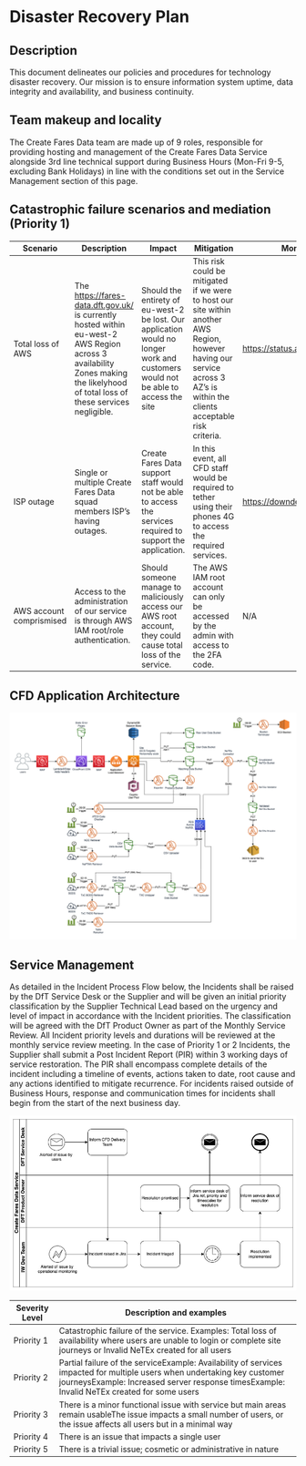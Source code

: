 # Disaster Recovery Plan

## Description

This document delineates our policies and procedures for technology disaster recovery. Our mission is to ensure information system uptime, data integrity and availability, and business continuity.

## Team makeup and locality

The Create Fares Data team are made up of 9 roles, responsible for providing hosting and management of the Create Fares Data Service alongside 3rd line technical support during Business Hours (Mon-Fri 9-5, excluding Bank Holidays) in line with the conditions set out in the Service Management section of this page.

## Catastrophic failure scenarios and mediation (Priority 1)

| Scenario                 | Description                                                                                                                                                                      | Impact                                                                                                                            | Mitigation                                                                                                                                                                   | Monitoring                     | Proof |
| ------------------------ | -------------------------------------------------------------------------------------------------------------------------------------------------------------------------------- | --------------------------------------------------------------------------------------------------------------------------------- | ---------------------------------------------------------------------------------------------------------------------------------------------------------------------------- | ------------------------------ | ----- |
| Total loss of AWS        | The https://fares-data.dft.gov.uk/ is currently hosted within eu-west-2 AWS Region across 3 availability Zones making the likelyhood of total loss of these services negligible. | Should the entirety of eu-west-2 be lost. Our application would no longer work and customers would not be able to access the site | This risk could be mitigated if we were to host our site within another AWS Region, however having our service across 3 AZ’s is within the clients acceptable risk criteria. | https://status.aws.amazon.com/ | N/A   |
| ISP outage               | Single or multiple Create Fares Data squad members ISP’s having outages.                                                                                                         | Create Fares Data support staff would not be able to access the services required to support the application.                     | In this event, all CFD staff would be required to tether using their phones 4G to access the required services.           | https://downdetector.co.uk/    |       |
| AWS account comprismised | Access to the administration of our service is through AWS IAM root/role authentication.                                                                                         | Should someone manage to maliciously access our AWS root account, they could cause total loss of the service.                     | The AWS IAM root account can only be accessed by the admin with access to the 2FA code.                                                                                      | N/A                            | N/A   |

## CFD Application Architecture

![](../_images/CFDArchitecture.drawio.png)

## Service Management

As detailed in the Incident Process Flow below, the Incidents shall be raised by the DfT Service Desk or the Supplier and will be given an initial priority classification by the Supplier Technical Lead based on the urgency and level of impact in accordance with the Incident priorities. The classification will be agreed with the DfT Product Owner as part of the Monthly Service Review. All Incident priority levels and durations will be reviewed at the monthly service review meeting. In the case of Priority 1 or 2 Incidents, the Supplier shall submit a Post Incident Report (PIR) within 3 working days of service restoration. The PIR shall encompass complete details of the incident including a timeline of events, actions taken to date, root cause and any actions identified to mitigate recurrence. For incidents raised outside of Business Hours, response and communication times for incidents shall begin from the start of the next business day.

![](../_images/guides/incident-management-model.png)

| Severity Level | Description and examples                                                                                                                                                                                                |
| -------------- | ----------------------------------------------------------------------------------------------------------------------------------------------------------------------------------------------------------------------- |
| Priority 1     | Catastrophic failure of the service. Examples: Total loss of availability where users are unable to login or complete site journeys or Invalid NeTEx created for all users                                              |
| Priority 2     | Partial failure of the serviceExample: Availability of services impacted for multiple users when undertaking key customer journeysExample: Increased server response timesExample: Invalid NeTEx created for some users |
| Priority 3     | There is a minor functional issue with service but main areas remain usableThe issue impacts a small number of users, or the issue affects all users but in a minimal way                                               |
| Priority 4     | There is an issue that impacts a single user                                                                                                                                                                            |
| Priority 5     | There is a trivial issue; cosmetic or administrative in nature                                                                                                                                                          |
